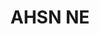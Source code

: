 ---
title: "AHSN NE"
link: http://ahsn-nenc.org.uk/
logo: "ahshne.jpg"

events:                      # List of events sponsored
  - "14-newcastle"

# Sponsorship amount/resource for each event
14-newcastle: "£500"
---